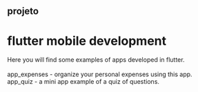 ## projeto
# flutter mobile development
Here you will find some examples of apps developed in flutter. <br><br>
app_expenses - organize your personal expenses using this app. <br>
app_quiz - a mini app example of a quiz of questions.
